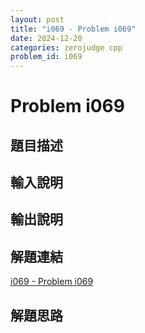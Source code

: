 ```yaml
---
layout: post
title: "i069 - Problem i069"
date: 2024-12-20
categories: zerojudge cpp
problem_id: i069
---
```


# Problem i069

## 題目描述



## 輸入說明



## 輸出說明



## 解題連結

[i069 - Problem i069](https://zerojudge.tw/ShowProblem?problemid=i069)

## 解題思路

